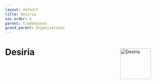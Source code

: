 ```yaml
---
layout: default
title: Desiria
nav_order: 6
parent: Tradehouses
grand_parent: Organisations
---
```

<img src="/the-wide-sea/img/desiria.png"
     alt="Desiria"
     style="float: right; margin: 30px; width: 100px;" />

# Desiria
